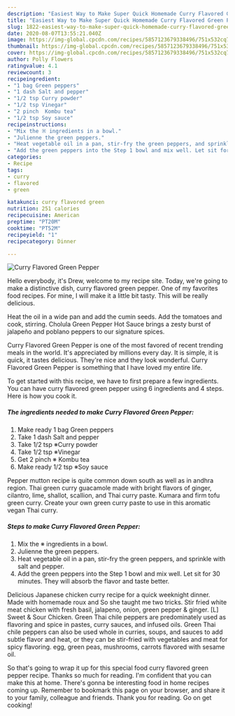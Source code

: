 ```yaml
---
description: "Easiest Way to Make Super Quick Homemade Curry Flavored Green Pepper"
title: "Easiest Way to Make Super Quick Homemade Curry Flavored Green Pepper"
slug: 1822-easiest-way-to-make-super-quick-homemade-curry-flavored-green-pepper
date: 2020-08-07T13:55:21.040Z
image: https://img-global.cpcdn.com/recipes/5857123679338496/751x532cq70/curry-flavored-green-pepper-recipe-main-photo.jpg
thumbnail: https://img-global.cpcdn.com/recipes/5857123679338496/751x532cq70/curry-flavored-green-pepper-recipe-main-photo.jpg
cover: https://img-global.cpcdn.com/recipes/5857123679338496/751x532cq70/curry-flavored-green-pepper-recipe-main-photo.jpg
author: Polly Flowers
ratingvalue: 4.1
reviewcount: 3
recipeingredient:
- "1 bag Green peppers"
- "1 dash Salt and pepper"
- "1/2 tsp Curry powder"
- "1/2 tsp Vinegar"
- "2 pinch  Kombu tea"
- "1/2 tsp Soy sauce"
recipeinstructions:
- "Mix the ※ ingredients in a bowl."
- "Julienne the green peppers."
- "Heat vegetable oil in a pan, stir-fry the green peppers, and sprinkle with salt and pepper."
- "Add the green peppers into the Step 1 bowl and mix well. Let sit for 30 minutes. They will absorb the flavor and taste better."
categories:
- Recipe
tags:
- curry
- flavored
- green

katakunci: curry flavored green 
nutrition: 251 calories
recipecuisine: American
preptime: "PT20M"
cooktime: "PT52M"
recipeyield: "1"
recipecategory: Dinner

---
```



![Curry Flavored Green Pepper](https://img-global.cpcdn.com/recipes/5857123679338496/751x532cq70/curry-flavored-green-pepper-recipe-main-photo.jpg)

Hello everybody, it's Drew, welcome to my recipe site. Today, we're going to make a distinctive dish, curry flavored green pepper. One of my favorites food recipes. For mine, I will make it a little bit tasty. This will be really delicious.

Heat the oil in a wide pan and add the cumin seeds. Add the tomatoes and cook, stirring. Cholula Green Pepper Hot Sauce brings a zesty burst of jalapeño and poblano peppers to our signature spices.

Curry Flavored Green Pepper is one of the most favored of recent trending meals in the world. It's appreciated by millions every day. It is simple, it is quick, it tastes delicious. They're nice and they look wonderful. Curry Flavored Green Pepper is something that I have loved my entire life.


To get started with this recipe, we have to first prepare a few ingredients. You can have curry flavored green pepper using 6 ingredients and 4 steps. Here is how you cook it.

<!--inarticleads1-->

##### The ingredients needed to make Curry Flavored Green Pepper:

1. Make ready 1 bag Green peppers
1. Take 1 dash Salt and pepper
1. Take 1/2 tsp ※Curry powder
1. Take 1/2 tsp ※Vinegar
1. Get 2 pinch ※ Kombu tea
1. Make ready 1/2 tsp ※Soy sauce


Pepper mutton recipe is quite common down south as well as in andhra region. Thai green curry guacamole made with bright flavors of ginger, cilantro, lime, shallot, scallion, and Thai curry paste. Kumara and firm tofu green curry. Create your own green curry paste to use in this aromatic vegan Thai curry. 

<!--inarticleads2-->

##### Steps to make Curry Flavored Green Pepper:

1. Mix the ※ ingredients in a bowl.
1. Julienne the green peppers.
1. Heat vegetable oil in a pan, stir-fry the green peppers, and sprinkle with salt and pepper.
1. Add the green peppers into the Step 1 bowl and mix well. Let sit for 30 minutes. They will absorb the flavor and taste better.


Delicious Japanese chicken curry recipe for a quick weeknight dinner. Made with homemade roux and So she taught me two tricks. Stir fried white meat chicken with fresh basil, jalapeno, onion, green pepper &amp; ginger. [L] Sweet &amp; Sour Chicken. Green Thai chile peppers are predominately used as flavoring and spice in pastes, curry sauces, and infused oils. Green Thai chile peppers can also be used whole in curries, soups, and sauces to add subtle flavor and heat, or they can be stir-fried with vegetables and meat for spicy flavoring. egg, green peas, mushrooms, carrots flavored with sesame oil. 

So that's going to wrap it up for this special food curry flavored green pepper recipe. Thanks so much for reading. I'm confident that you can make this at home. There's gonna be interesting food in home recipes coming up. Remember to bookmark this page on your browser, and share it to your family, colleague and friends. Thank you for reading. Go on get cooking!
